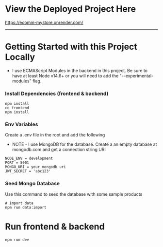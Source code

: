 # View the Deployed Project Here

https://ecomm-mystore.onrender.com/

---

# Getting Started with this Project Locally

- I use ECMAScript Modules in the backend in this project. Be sure to have at least Node v14.6+ or you will need to add the "--experimental-modules" flag.

### Install Dependencies (frontend & backend)

```
npm install
cd frontend
npm install
```

### Env Variables

Create a .env file in the root and add the following

- NOTE - I use MongoDB for the database. Create a an empty database at mongodb.com and get a connection string URI

```
NODE_ENV = development
PORT = 5001
MONGO_URI = your mongodb uri
JWT_SECRET = 'abc123'
```

### Seed Mongo Database

Use this command to seed the database with some sample products

```
# Import data
npm run data:import
```

# Run frontend & backend

```
npm run dev
```
